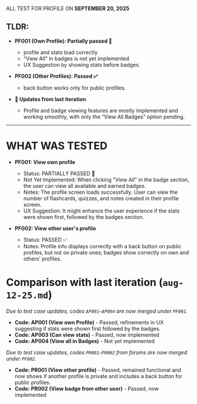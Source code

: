 ALL TEST FOR PROFILE ON **SEPTEMBER 20, 2025**   

## TLDR:
- **PF001 (Own Profile): Partially passed 🚧**
    - profile and stats load correctly
    - “View All” in badges is not yet implemented
    - UX Suggestion by showing stats before badges.

- **PF002 (Other Profiles): Passed ✅**
    - back button works only for public profiles.

- **🔄 Updates from last iteration**
    - Profile and badge viewing features are mostly implemented and working smoothly, with only the “View All Badges” option pending.

---

# WHAT WAS TESTED

- **PF001: View own profile**

    - Status: PARTIALLY PASSED 🚧
    - Not Yet Implemented: When clicking "View All" in the badge section, the user can view all available and earned badges.
    - Notes: The profile screen loads successfully. User can view the number of flashcards, quizzes, and notes created in their profile screen.
    - UX Suggestion: It might enhance the user experience if the stats were shown first, followed by the badges section.

- **PF002: View other user's profile**

    - Status: PASSED ✅
    - Notes: Profile info displays correctly with a back button on public profiles, but not on private ones; badges show correctly on own and others’ profiles.



# Comparison with last iteration (`aug-12-25.md`)
*Due to test case updates, codes `AP001–AP004` are now merged under `PF001`.*

- **Code: AP001 (View own Profile)** - Passed, refinements in UX suggesting if stats were shown first followed by the badges.
- **Code: AP003 (Can view stats)** - Passed, now implemented
- **Code: AP004 (View all in Badges)** - Not yet implemented

*Due to test case updates, codes `PR001–PR002` from forums are now merged under `PF002`.*

- **Code: PR001 (View other profile)** - Passed, remained functional and now shows if another profile is private and includes a back button for public profiles.
- **Code: PR002 (View badge from other user)** - Passed, now implemented
